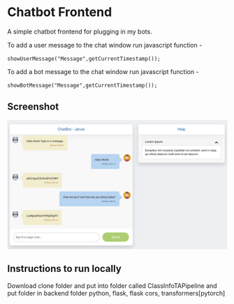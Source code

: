 # Chatbot Frontend
A simple chatbot frontend for plugging in my bots.

To add a user message to the chat window
run javascript function -

    showUserMessage("Message",getCurrentTimestamp());

To add a bot message to the chat window
run javascript function -

    showBotMessage("Message",getCurrentTimestamp());

## Screenshot
![enter image description here](./backend/frontend/static/img/demo.png)


## Instructions to run locally

Download clone folder and put into folder called ClassInfoTAPipeline and put folder in backend folder
python, flask, flask cors, transformers[pytorch]
